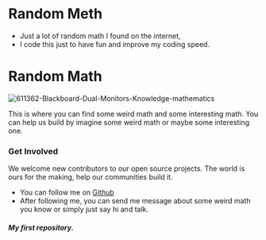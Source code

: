 # Random Meth
- Just a lot of random math I found on the internet,
- I code this just to have fun and improve my coding speed.

# Random Math

![611362-Blackboard-Dual-Monitors-Knowledge-mathematics](https://github.com/CookWang1906/Random_Meth/assets/148769157/d6a64d52-440b-481f-900a-bc2c5a42aeca)

This is where you can find some weird math and some interesting math. You can help us build by imagine some weird math or maybe some interesting one.

### Get Involved

We welcome new contributors to our open source projects. The world is ours for the making, help our communities build it.

* You can follow me on [Github](https://github.com/CookWang1906)
* After following me, you can send me message about some weird math you know or simply just say hi and talk.
##### My first repository.
